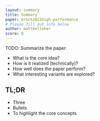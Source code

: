 ```yaml
---
layout: summary
title: Summary
paper: brock2021high-performance
# Please fill out info below
author: mattkelleher
score: 8
---
```


TODO: Summarize the paper:
* What is the core idea?
* How is it realized (technically)?
* How well does the paper perform?
* What interesting variants are explored?

## TL;DR
* Three
* Bullets
* To highlight the core concepts
